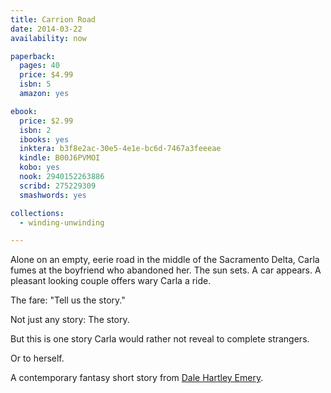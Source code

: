 ```yaml
---
title: Carrion Road
date: 2014-03-22
availability: now

paperback:
  pages: 40
  price: $4.99
  isbn: 5
  amazon: yes

ebook:
  price: $2.99
  isbn: 2
  ibooks: yes
  inktera: b3f8e2ac-30e5-4e1e-bc6d-7467a3feeeae
  kindle: B00J6PVMOI
  kobo: yes
  nook: 2940152263886
  scribd: 275229309
  smashwords: yes

collections:
  - winding-unwinding

---
```


Alone on an empty, eerie road
in the middle of the Sacramento Delta,
Carla fumes at the boyfriend who abandoned her.
The sun sets.
A car appears.
A pleasant looking couple offers wary Carla a ride.

The fare: "Tell us the story."

Not just any story: The story.

But this is one story
Carla would rather not reveal to complete strangers.

Or to herself.

A contemporary fantasy short story
from [Dale Hartley Emery](http://dalehartleyemery.com).
